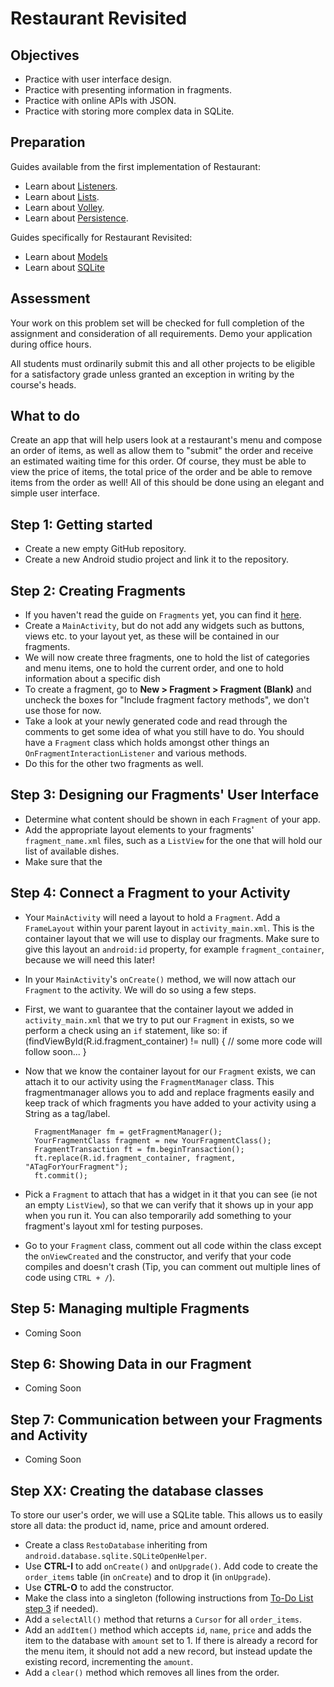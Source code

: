 # Restaurant Revisited


## Objectives

- Practice with user interface design.
- Practice with presenting information in fragments.
- Practice with online APIs with JSON.
- Practice with storing more complex data in SQLite.

## Preparation

Guides available from the first implementation of Restaurant:
- Learn about [Listeners](/android/listeners).
- Learn about [Lists](/android/lists).
- Learn about [Volley](/android/volley).
- Learn about [Persistence](/android/persistence).

Guides specifically for Restaurant Revisited:
- Learn about [Models](/android/models)
- Learn about [SQLite](/android/sqlite)
<!-- - Learn about [Interface Design](/android/todo).
- Learn about [Action Bar](/android/todo).
- Learn about [Fragments](/android/todo). -->

## Assessment

Your work on this problem set will be checked for full completion of the assignment and consideration of all requirements. Demo your application during office hours.

All students must ordinarily submit this and all other projects to be eligible for a satisfactory grade unless granted an exception in writing by the course's heads.


## What to do

Create an app that will help users look at a restaurant's menu and compose an order of items, as well as allow them to "submit" the order and receive an estimated waiting time for this order. Of course, they must be able to view the price of items, the total price of the order and be able to remove items from the order as well! All of this should be done using an elegant and simple user interface.


## Step 1: Getting started
- Create a new empty GitHub repository.
- Create a new Android studio project and link it to the repository.


## Step 2: Creating Fragments
- If you haven't read the guide on `Fragments` yet, you can find it [here](android/fragments).
- Create a `MainActivity`, but do not add any widgets such as buttons, views etc. to your layout yet, as these will be contained in our fragments.
- We will now create three fragments, one to hold the list of categories and menu items, one to hold the current order, and one to hold information about a specific dish
- To create a fragment, go to **New > Fragment > Fragment (Blank)** and uncheck the boxes for "Include fragment factory methods", we don't use those for now.
- Take a look at your newly generated code and read through the comments to get some idea of what you still have to do. You should have a `Fragment` class which holds amongst other things an `OnFragmentInteractionListener` and various methods.
- Do this for the other two fragments as well.

## Step 3: Designing our Fragments' User Interface
- Determine what content should be shown in each `Fragment` of your app.
- Add the appropriate layout elements to your fragments' `fragment_name.xml` files, such as a `ListView` for the one that will hold our list of available dishes.
- Make sure that the

## Step 4: Connect a Fragment to your Activity
- Your `MainActivity` will need a layout to hold a `Fragment`. Add a `FrameLayout` within your parent layout in `activity_main.xml`. This is the container layout that we will use to display our fragments. Make sure to give this layout an `android:id` property, for example `fragment_container`, because we will need this later!
- In your `MainActivity`'s `onCreate()` method, we will now attach our `Fragment` to the activity. We will do so using a few steps.
- First, we want to guarantee that the container layout we added in `activity_main.xml` that we try to put our `Fragment` in exists, so we perform a check using an `if` statement, like so:
        if (findViewById(R.id.fragment_container) != null) {
            // some more code will follow soon...
        }
- Now that we know the container layout for our `Fragment` exists, we can attach it to our activity using the `FragmentManager` class. This fragmentmanager allows you to add and replace fragments easily and keep track of which fragments you have added to your activity using a String as a tag/label.

        FragmentManager fm = getFragmentManager();
        YourFragmentClass fragment = new YourFragmentClass();
        FragmentTransaction ft = fm.beginTransaction();
        ft.replace(R.id.fragment_container, fragment, "ATagForYourFragment");
        ft.commit();

- Pick a `Fragment` to attach that has a widget in it that you can see (ie not an empty `ListView`), so that we can verify that it shows up in your app when you run it. You can also temporarily add something to your fragment's layout xml for testing purposes.
- Go to your `Fragment` class, comment out all code within the class except the `onViewCreated` and the constructor, and verify that your code compiles and doesn't crash (Tip, you can comment out multiple lines of code using `CTRL + /`).

## Step 5: Managing multiple Fragments
- Coming Soon

## Step 6: Showing Data in our Fragment
- Coming Soon

## Step 7: Communication between your Fragments and Activity
- Coming Soon

## Step XX: Creating the database classes
To store our user's order, we will use a SQLite table. This allows us to easily store all data: the product id, name, price and amount ordered.

- Create a class `RestoDatabase` inheriting from `android.database.sqlite.SQLiteOpenHelper`.
- Use **CTRL-I** to add `onCreate()` and `onUpgrade()`. Add code to create the `order_items` table (in `onCreate`) and to drop it (in `onUpgrade`).
- Use **CTRL-O** to add the constructor.
- Make the class into a singleton (following instructions from [To-Do List step 3](https://apps.mprog.nl/projects/to-do-list) if needed).
- Add a `selectAll()` method that returns a `Cursor` for all `order_items`.
- Add an `addItem()` method which accepts `id`, `name`, `price` and adds the item to the database with `amount` set to 1. If there is already a record for the menu item, it should not add a new record, but instead update the existing record, incrementing the `amount`.
- Add a `clear()` method which removes all lines from the order.
